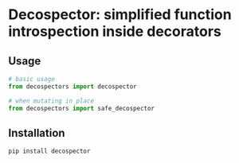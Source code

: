 # Decospector: simplified function introspection inside decorators

## Usage

```python
# basic usage
from decospectors import decospector

# when mutating in place
from decospectors import safe_decospector
```


## Installation

```shell
pip install decospector
```